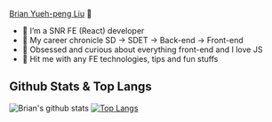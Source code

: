 [Brian Yueh-peng Liu](https://brianypliu.web.app/) 👋 

- 🔭 I’m a SNR FE (React) developer
- 🌱 My career chronicle SD -> SDET -> Back-end -> Front-end 
- 🤔 Obsessed and curious about everything front-end and I love JS 
- 💬 Hit me with any FE technologies, tips and fun stuffs


## Github Stats & Top Langs

![Brian's github stats](https://github-readme-stats.vercel.app/api?username=LBrian&show_icons=true&theme=vue-dark&count_private=true)
[![Top Langs](https://github-readme-stats.vercel.app/api/top-langs/?username=LBrian&layout=compact&hide=perl,objective-c&langs_count=10&theme=vue-dark)](https://github.com/LBrian/LBrian)

